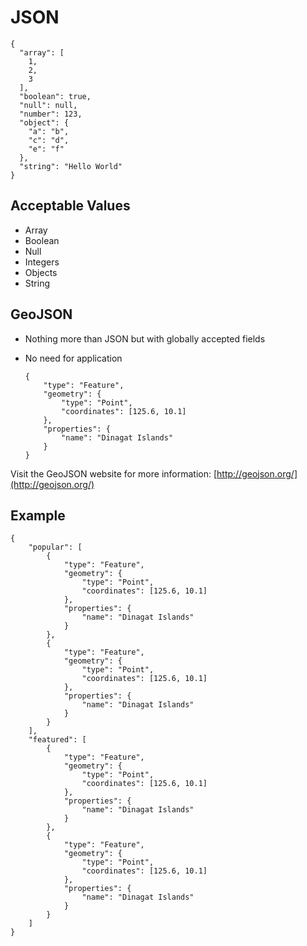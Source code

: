 # JSON

	{
	  "array": [
	    1,
	    2,
	    3
	  ],
	  "boolean": true,
	  "null": null,
	  "number": 123,
	  "object": {
	    "a": "b",
	    "c": "d",
	    "e": "f"
	  },
	  "string": "Hello World"
	}

## Acceptable Values

- Array
- Boolean
- Null
- Integers
- Objects
- String

## GeoJSON

- Nothing more than JSON but with globally accepted fields
- No need for application

      {
          "type": "Feature",
          "geometry": {
              "type": "Point",
              "coordinates": [125.6, 10.1]
          },
          "properties": {
              "name": "Dinagat Islands"
		  }
      }

Visit the GeoJSON website for more information: [http://geojson.org/](http://geojson.org/)

## Example

	{
		"popular": [
			{
			    "type": "Feature",
			    "geometry": {
			        "type": "Point",
			        "coordinates": [125.6, 10.1]
			    },
			    "properties": {
			        "name": "Dinagat Islands"
			    }
			},
			{
			    "type": "Feature",
			    "geometry": {
			        "type": "Point",
			        "coordinates": [125.6, 10.1]
			    },
			    "properties": {
			        "name": "Dinagat Islands"
			    }
			}
		],
		"featured": [
			{
			    "type": "Feature",
			    "geometry": {
			        "type": "Point",
			        "coordinates": [125.6, 10.1]
			    },
			    "properties": {
			        "name": "Dinagat Islands"
			    }
			},
			{
			    "type": "Feature",
			    "geometry": {
			        "type": "Point",
			        "coordinates": [125.6, 10.1]
			    },
			    "properties": {
			        "name": "Dinagat Islands"
			    }
			}
		]
	}